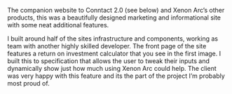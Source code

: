 The companion website to Conntact 2.0 (see below) and Xenon Arc’s other products, this was a beautifully designed marketing and informational site with some neat additional features.

I built around half of the sites infrastructure and components, working as team with another highly skilled developer. The front page of the site features a return on investment calculator that you see in the first image. I built this to specification that allows the user to tweak their inputs and dynamically show just how much using Xenon Arc could help. The client was very happy with this feature and its the part of the project I’m probably most proud of.
